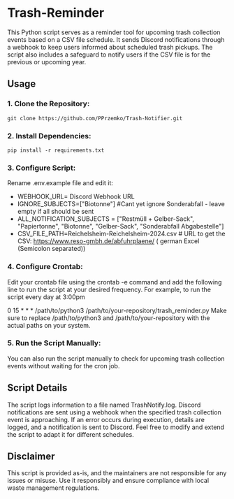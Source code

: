 # Trash-Reminder
This Python script serves as a reminder tool for upcoming trash collection events based on a CSV file schedule. It sends Discord notifications through a webhook to keep users informed about scheduled trash pickups. The script also includes a safeguard to notify users if the CSV file is for the previous or upcoming year.

## Usage
### 1. Clone the Repository:

`git clone https://github.com/PPrzemko/Trash-Notifier.git`

### 2. Install Dependencies:
`pip install -r requirements.txt`
### 3. Configure Script:
Rename .env.example file and edit it:

- WEBHOOK_URL= Discord Webhook URL 
- IGNORE_SUBJECTS=["Biotonne"] #Cant yet ignore Sonderabfall - leave empty if all should be sent
- ALL_NOTIFICATION_SUBJECTS = ["Restmüll + Gelber-Sack", "Papiertonne", "Biotonne", "Gelber-Sack", "Sonderabfall Abgabestelle"]
- CSV_FILE_PATH=Reichelsheim-Reichelsheim-2024.csv # URL to get the CSV: https://www.reso-gmbh.de/abfuhrplaene/ ( german Excel (Semicolon separated))

### 4. Configure Crontab:
Edit your crontab file using the crontab -e command and add the following line to run the script at your desired frequency. 
For example, to run the script every day at 3:00pm

0 15 * * * /path/to/python3 /path/to/your-repository/trash_reminder.py
Make sure to replace /path/to/python3 and /path/to/your-repository with the actual paths on your system.

### 5. Run the Script Manually:
You can also run the script manually to check for upcoming trash collection events without waiting for the cron job.



## Script Details
The script logs information to a file named TrashNotify.log.
Discord notifications are sent using a webhook when the specified trash collection event is approaching.
If an error occurs during execution, details are logged, and a notification is sent to Discord.
Feel free to modify and extend the script to adapt it for different schedules.

## Disclaimer
This script is provided as-is, and the maintainers are not responsible for any issues or misuse. Use it responsibly and ensure compliance with local waste management regulations.